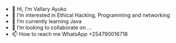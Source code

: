 - 👋 Hi, I’m Vallary Ayuko
- 👀 I’m interested in Ethical Hacking, Programming and networking
- 🌱 I’m currently learning Java
- 💞️ I’m looking to collaborate on ...
- 📫 How to reach me WhatsApp +254790016718

<!---
valabby/valabby is a ✨ special ✨ repository because its `README.md` (this file) appears on your GitHub profile.
You can click the Preview link to take a look at your changes.
--->
